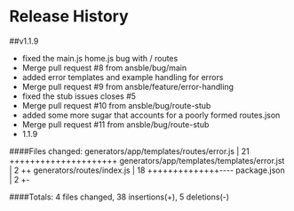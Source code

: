 # Release History

##v1.1.9

- fixed the main.js home.js bug with / routes
- Merge pull request #8 from ansble/bug/main
- added error templates and example handling for errors
- Merge pull request #9 from ansble/feature/error-handling
- fixed the stub issues closes #5
- Merge pull request #10 from ansble/bug/route-stub
- added some more sugar that accounts for a poorly formed routes.json
- Merge pull request #11 from ansble/bug/route-stub
- 1.1.9

####Files changed:
 generators/app/templates/routes/error.js     | 21 +++++++++++++++++++++
 generators/app/templates/templates/error.jst |  2 ++
 generators/routes/index.js                   | 18 ++++++++++++++----
 package.json                                 |  2 +-
 
 ####Totals:
 4 files changed, 38 insertions(+), 5 deletions(-)